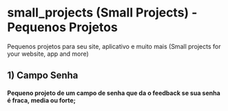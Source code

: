 # small_projects (Small Projects) - Pequenos Projetos
Pequenos projetos para seu site, aplicativo e muito mais (Small projects for your website, app and more)

## 1) Campo Senha  
#### Pequeno projeto de um campo de senha que da o feedback se sua senha é fraca, media ou forte;
